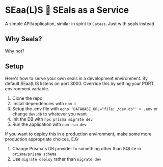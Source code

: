 # SEaa(L)S 🦭 SEals as a Service

A simple API/application, similar in spirit to `Cataas`. Just with seals instead.

## Why Seals?

Why not?

## Setup

Here's how to serve your own seals in a development environment. By default SEaa(L)S listens on port 3000. Override this
by setting your PORT environment variable.

1. Clone the repo
2. Install dependencies with `npm i`
3. Setup the .env file with `echo 'DATABASE_URL="file:./dev.db"' > .env` or change `dev.db` to whatever you want
4. Init the DB with `npx prisma migrate dev`
5. Run the application with `npm run dev`

If you want to deploy this in a production environment, make some more production appropriate choices, E.G:

1. Change Prisma's DB provider to something other than SQLite in `prisma/prisma.schema`
2. Use `migrate deploy` rather than `migrate dev`
